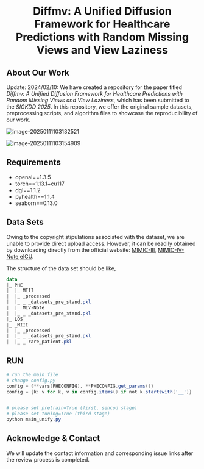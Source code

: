 <h1 align="center"> Diffmv: A Unified Diffusion Framework for Healthcare Predictions with Random Missing Views and View Laziness </h1>


## About Our Work

Update: 2024/02/10: We have created a repository for the paper titled *Diffmv: A Unified Diffusion Framework for Healthcare Predictions with Random Missing Views and View Laziness*, which has been submitted to the *SIGKDD 2025*. In this repository, we offer the original sample datasets, preprocessing scripts, and algorithm files to showcase the reproducibility of our work.

![image-20250111103132521](https://s2.loli.net/2025/01/11/5ZKURGucnmApWeJ.png)

![image-20250111103154909](https://s2.loli.net/2025/01/11/AGVkwu2S3LXg5j4.png)

## Requirements

- openai==1.3.5
- torch==1.13.1+cu117
- dgl==1.1.2
- pyhealth==1.1.4
- seaborn==0.13.0

## Data Sets

Owing to the copyright stipulations associated with the dataset, we are unable to provide direct upload access. However, it can be readily obtained by downloading directly from the official website: [MIMIC-III](https://physionet.org/content/mimiciii/1.4/), [MIMIC-IV-Note](https://physionet.org/content/mimic-iv-note/2.2/),[eICU](https://eicu-crd.mit.edu/). 

The structure of the data set should be like,

```powershell
data
|_ PHE
|  |_ MIII
|  |_ _processed
|  |_ _ _datasets_pre_stand.pkl
|  |_ MIV-Note
|  |_ _ _datasets_pre_stand.pkl
|_ LOS
|_ _MIII
|  |_ _processed
|  |_ _ _datasets_pre_stand.pkl
|  |_ _ rare_patient.pkl
```

## RUN

```powershell
# run the main file
# change config.py
config = {**vars(PHECONFIG), **PHECONFIG.get_params()}
config = {k: v for k, v in config.items() if not k.startswith('__')}


# please set pretrain=True (first, sencod stage) 
# please set tuning=True (third stage)
python main_unify.py
```

## Acknowledge & Contact

We will update the contact information and corresponding issue links after the review process is completed.

